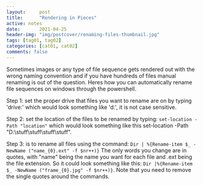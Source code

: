 ```yaml
---
layout:     post
title:      "Rendering in Pieces"
active: notes
date:       2021-04-25
header-img: "img/postcover/renaming-files-thumbnail.jpg"
tags: [tag01, tag02]
categories: [cat01, cat02]
comments: false
---
```


Sometimes images or any type of file sequence gets rendered out with the wrong naming convention and if you have hundreds of files manual renaming is out of the question. Heres how you can automatically rename file sequences on windows through the powershell.

Step 1: set the proper drive that files you want to rename are on by typing 'drive:' which would look something like 'd:', it is not case sensitive.

Step 2: set the location of the files to be renamed by typing: `set-location -Path "location"` which would look something like this set-location -Path "D:\stuff\stuff\stuff\stuff".

Step 3: is to rename all files using the command: `Dir | %{Rename-item $_ -NewName ("name_{0}.ext" -f $nr++)}`
The only words you change are in quotes, with "name" being the name you want for each file and .ext being the file extension. So it could look something like this: `Dir |%{Rename-item $_ -NewName ("frame_{0}.jpg" -f $nr++)}`. Note that you need to remove the single quotes around the commands.
